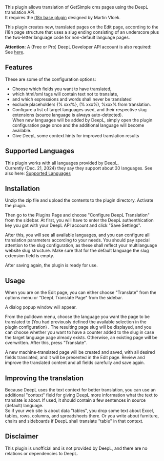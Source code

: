 This plugin allows translation of GetSimple cms pages using the DeepL translation API. \
It requires the [i18n base plugin](https://github.com/GetSimpleCMS-CE-plugins/plugin-i18n/) designed by Martin Vlcek.

This plugin creates new, translated pages on the Edit page, according to the i18n page structure that uses a slug ending consisting of an underscore plus the two-letter language code for non-default language pages.

**Attention:** A (Free or Pro) DeepL Developer API account is also required: See [here](https://www.deepl.com/en/pro-api#api-pricing).

## Features
These are some of the configuration options:
* Choose which fields you want to have translated,
* which html/xml tags will contain text not to translate,
* and which expressions and words shall never be translated
* exclude placeholders {% xxx%}, (% xxx%), %xxx% from translation.
* Configure a list of target languages used, and their respective slug extensions (source language is always auto-detected). \
When new languages will be added by DeepL, simply open the plugin configuration page once and the additional language will become available.
* Give DeepL some context hints for improved translation results

## Supported Languages
This plugin works with all languages provided by DeepL. \
Currently (Dec. 21, 2024) they say they support about 30 languages. See also here: [Supported Languages](https://developers.deepl.com/docs/resources/supported-languages)

## Installation
Unzip the zip file and upload the contents to the plugin directory.
Activate the plugin.

Then go to the Plugins Page and choose "Configure DeepL Translation" from the sidebar.
At first, you will have to enter the DeepL authenthication key you got with your DeepL API account and click "Save Settings".

After this, you will see all available languages, and you can configure all translation parameters according to your needs.
You should pay special attention to the slug configuration, as these shall reflect your multilanguage website slug structure. Make sure that for the default language the slug extension field is empty.

After saving again, the plugin is ready for use.

## Usage
When you are on the Edit page, you can either choose "Translate" from the options menu or "DeepL Translate Page" from the sidebar.

A dialog popup window will appear.

From the pulldown menu, choose the language you want the page to be translated to (You had previously defined the available selection in the plugin configuration) . The resulting page slug will be displayed, and you can choose whether you want to have a counter added to the slug in case the target language page already exists. Otherwise, an existing page will be overwritten.
After this, press "Translate".

A new machine-translated page will be created and saved, with all desired fields translated, and it will be presented in the Edit page.
Review and improve the translated content and all fields carefully and save again.

## Improving the translation
Because DeepL uses the text context for better translation, you can use an additional "context" field for giving DeepL more information what the text to translate is about. If used, it should contain a few sentences in source (default) language. \
So if your web site is about data "tables", you drop some text about Excel, tables, rows, columns, and spreadsheets there. 
Or you write about furniture, chairs and sideboards if DeepL shall translate "table" in that context.

## Disclaimer
This plugin is unofficial and is not provided by DeepL, and there are no relations or dependencies to DeepL.
